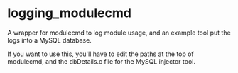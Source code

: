 logging_modulecmd
=================

A wrapper for modulecmd to log module usage, and an example tool put the logs into a MySQL database.

If you want to use this, you'll have to edit the paths at the top of modulecmd, and the dbDetails.c file for the MySQL injector tool.
